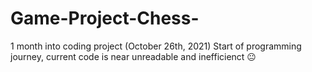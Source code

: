 # Game-Project-Chess-
1 month into coding project (October 26th, 2021)
Start of programming journey, current code is near unreadable and inefficienct
😐

